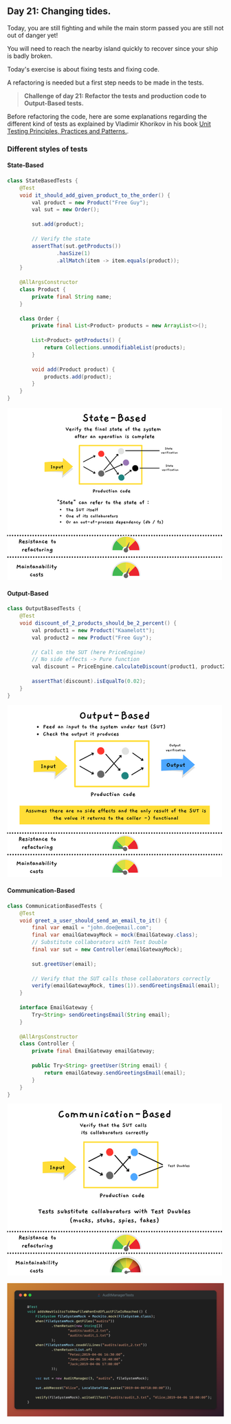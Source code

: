 ## Day 21: Changing tides.

Today, you are still fighting and while the main storm 
passed you are still not out of danger yet!

You will need to reach the nearby island quickly to recover 
since your ship is badly broken.

Today's exercise is about fixing tests and fixing code.

A refactoring is needed but a first step needs to be made
in the tests.

> **Challenge of day 21: Refactor the tests and production code to Output-Based tests.**

Before refactoring the code, here are some explanations regarding the different kind of tests as explained by Vladimir
Khorikov in his book [Unit Testing Principles, Practices and Patterns.](https://www.manning.com/books/unit-testing).

### Different styles of tests

#### State-Based

```java
class StateBasedTests {
    @Test
    void it_should_add_given_product_to_the_order() {
        val product = new Product("Free Guy");
        val sut = new Order();

        sut.add(product);

        // Verify the state
        assertThat(sut.getProducts())
                .hasSize(1)
                .allMatch(item -> item.equals(product));
    }

    @AllArgsConstructor
    class Product {
        private final String name;
    }

    class Order {
        private final List<Product> products = new ArrayList<>();

        List<Product> getProducts() {
            return Collections.unmodifiableList(products);
        }

        void add(Product product) {
            products.add(product);
        }
    }
}
```

![State-Based](img/state-based.png)

#### Output-Based

```java
class OutputBasedTests {
    @Test
    void discount_of_2_products_should_be_2_percent() {
        val product1 = new Product("Kaamelott");
        val product2 = new Product("Free Guy");

        // Call on the SUT (here PriceEngine)
        // No side effects -> Pure function
        val discount = PriceEngine.calculateDiscount(product1, product2);

        assertThat(discount).isEqualTo(0.02);
    }
}
```

![Output-Based](img/output-based.png)

#### Communication-Based

```java
class CommunicationBasedTests {
    @Test
    void greet_a_user_should_send_an_email_to_it() {
        final var email = "john.doe@email.com";
        final var emailGatewayMock = mock(EmailGateway.class);
        // Substitute collaborators with Test Double
        final var sut = new Controller(emailGatewayMock);

        sut.greetUser(email);

        // Verify that the SUT calls those collaborators correctly
        verify(emailGatewayMock, times(1)).sendGreetingsEmail(email);
    }

    interface EmailGateway {
        Try<String> sendGreetingsEmail(String email);
    }

    @AllArgsConstructor
    class Controller {
        private final EmailGateway emailGateway;

        public Try<String> greetUser(String email) {
            return emailGateway.sendGreetingsEmail(email);
        }
    }
}
```

![Communication-Based](img/communication-based.png)

![snippet of the day](snippet.png)
